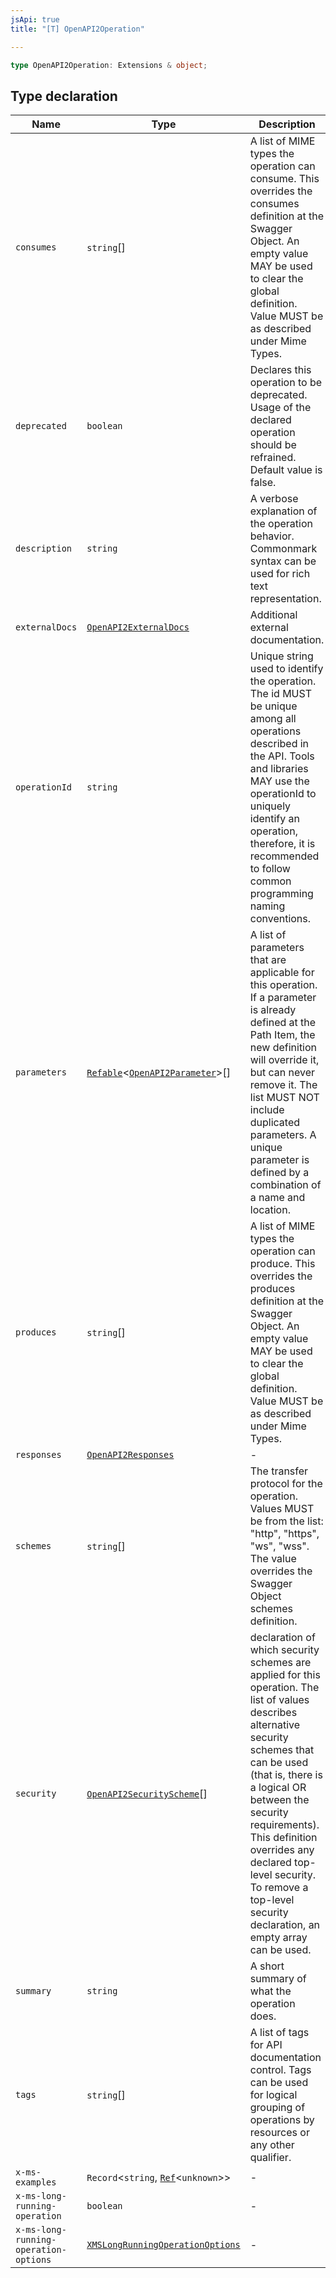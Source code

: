 ```yaml
---
jsApi: true
title: "[T] OpenAPI2Operation"

---
```

```ts
type OpenAPI2Operation: Extensions & object;
```

## Type declaration

| Name | Type | Description |
| ------ | ------ | ------ |
| `consumes` | `string`[] | A list of MIME types the operation can consume. This overrides the consumes definition at the Swagger Object. An empty value MAY be used to clear the global definition. Value MUST be as described under Mime Types. |
| `deprecated` | `boolean` | Declares this operation to be deprecated. Usage of the declared operation should be refrained. Default value is false. |
| `description` | `string` | A verbose explanation of the operation behavior. Commonmark syntax can be used for rich text representation. |
| `externalDocs` | [`OpenAPI2ExternalDocs`](../interfaces/OpenAPI2ExternalDocs.md) | Additional external documentation. |
| `operationId` | `string` | Unique string used to identify the operation. The id MUST be unique among all operations described in the API. Tools and libraries MAY use the operationId to uniquely identify an operation, therefore, it is recommended to follow common programming naming conventions. |
| `parameters` | [`Refable`](Refable.md)<[`OpenAPI2Parameter`](OpenAPI2Parameter.md)\>[] | A list of parameters that are applicable for this operation. If a parameter is already defined at the Path Item, the new definition will override it, but can never remove it. The list MUST NOT include duplicated parameters. A unique parameter is defined by a combination of a name and location. |
| `produces` | `string`[] | A list of MIME types the operation can produce. This overrides the produces definition at the Swagger Object. An empty value MAY be used to clear the global definition. Value MUST be as described under Mime Types. |
| `responses` | [`OpenAPI2Responses`](OpenAPI2Responses.md) | - |
| `schemes` | `string`[] | The transfer protocol for the operation. Values MUST be from the list: "http", "https", "ws", "wss". The value overrides the Swagger Object schemes definition. |
| `security` | [`OpenAPI2SecurityScheme`](OpenAPI2SecurityScheme.md)[] | declaration of which security schemes are applied for this operation. The list of values describes alternative security schemes that can be used (that is, there is a logical OR between the security requirements). This definition overrides any declared top-level security. To remove a top-level security declaration, an empty array can be used. |
| `summary` | `string` | A short summary of what the operation does. |
| `tags` | `string`[] | A list of tags for API documentation control. Tags can be used for logical grouping of operations by resources or any other qualifier. |
| `x-ms-examples` | `Record`<`string`, [`Ref`](../interfaces/Ref.md)<`unknown`\>\> | - |
| `x-ms-long-running-operation` | `boolean` | - |
| `x-ms-long-running-operation-options` | [`XMSLongRunningOperationOptions`](XMSLongRunningOperationOptions.md) | - |
